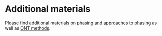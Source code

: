 # Additional materials

Please find additional materials on [phasing and approaches to phasing](https://genomicsaotearoa.github.io/long-read-assembly/supplementary/suppl_4_assembly_QC.pdf) as well as [ONT methods](https://genomicsaotearoa.github.io/long-read-assembly/supplementary/suppl_4_Nanopore_protocol.pdf). 